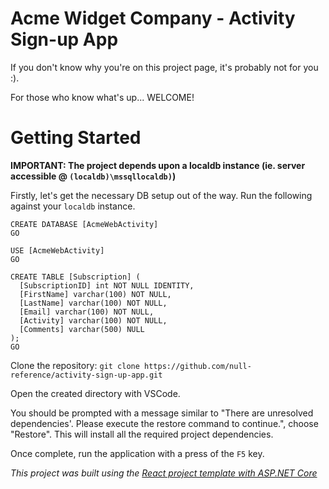 # Acme Widget Company - Activity Sign-up App

If you don't know why you're on this project page, it's probably not for you :).

For those who know what's up... WELCOME!

# Getting Started

**IMPORTANT: The project depends upon a localdb instance (ie. server accessible @ `(localdb)\mssqllocaldb)`)**

Firstly, let's get the necessary DB setup out of the way. Run the following against your `localdb` instance.

```
CREATE DATABASE [AcmeWebActivity]
GO

USE [AcmeWebActivity]
GO

CREATE TABLE [Subscription] (
  [SubscriptionID] int NOT NULL IDENTITY,
  [FirstName] varchar(100) NOT NULL,
  [LastName] varchar(100) NOT NULL,
  [Email] varchar(100) NOT NULL,
  [Activity] varchar(100) NOT NULL,
  [Comments] varchar(500) NULL
);
GO
```

Clone the repository: `git clone https://github.com/null-reference/activity-sign-up-app.git`

Open the created directory with VSCode.

You should be prompted with a message similar to "There are unresolved dependencies'. Please execute the restore command to continue.", choose "Restore". This will install all the required project dependencies.

Once complete, run the application with a press of the `F5` key.

*This project was built using the [React project template with ASP.NET Core](https://docs.microsoft.com/en-us/aspnet/core/client-side/spa/react?view=aspnetcore-2.1&tabs=visual-studio)*
